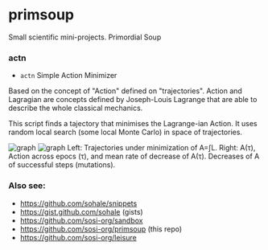 # primsoup

Small scientific mini-projects. Primordial Soup

### actn
* `actn`
Simple Action Minimizer

Based on the concept of "Action" defined on "trajectories".
Action and Lagragian are concepts defined by Joseph-Louis Lagrange that are able to describe the whole classical mechanics.

This script finds a tajectory that minimises the Lagrange-ian Action.
It uses random local search (some local Monte Carlo) in space of trajectories.

![graph](https://repository-images.githubusercontent.com/35192229/e892816d-3a9a-46d5-8730-037e30ac9b39)
![graph](https://repository-images.githubusercontent.com/35192229/265d0082-b7f1-4e64-8c43-9edd4ca25fc1)
Left: Trajectories under minimization of A=∫L.
Right: A(τ), Action across epocs (τ), and mean rate of decrease of A(τ).
Decreases of A of successful steps (mutations).

### Also see:
* https://github.com/sohale/snippets
* https://gist.github.com/sohale (gists)
* https://github.com/sosi-org/sandbox
* https://github.com/sosi-org/primsoup (this repo)
* https://github.com/sosi-org/leisure
